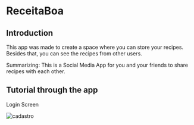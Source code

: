 # ReceitaBoa

## Introduction

This app was made to create a space where you can store your recipes.
Besides that, you can see the recipes from other users.

Summarizing: This is a Social Media App for you and your friends to share recipes with each other.

## Tutorial through the app

Login Screen


![cadastro](https://user-images.githubusercontent.com/37719411/90184915-44580300-dd8c-11ea-9856-62b2326c7ff1.PNG)
